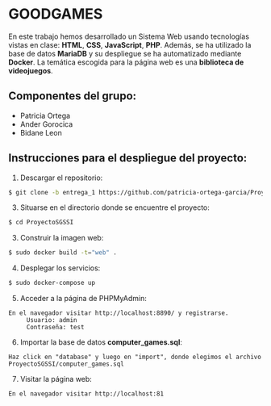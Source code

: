 # GOODGAMES

En este trabajo hemos desarrollado un Sistema Web usando tecnologías vistas en clase: **HTML**, **CSS**, **JavaScript**, **PHP**. 
Además, se ha utilizado la base de datos **MariaDB** y su despliegue se ha automatizado mediante **Docker**.
La temática escogida para la página web es una **biblioteca de videojuegos**. 

## Componentes del grupo:

- Patricia Ortega
- Ander Gorocica
- Bidane Leon


## Instrucciones para el despliegue del proyecto:
1. Descargar el repositorio:
```sh
$ git clone -b entrega_1 https://github.com/patricia-ortega-garcia/ProyectoSGSSI.git
```
3. Situarse en el directorio donde se encuentre el proyecto:
```sh
$ cd ProyectoSGSSI
```
3. Construir la imagen web:
```sh
$ sudo docker build -t="web" .
```
4. Desplegar los servicios:
```sh
$ sudo docker-compose up
```
5. Acceder a la página de PHPMyAdmin:
```
En el navegador visitar http://localhost:8890/ y registrarse.
     Usuario: admin
     Contraseña: test
```
6. Importar la base de datos **computer_games.sql**:
```
Haz click en "database" y luego en "import", donde elegimos el archivo ProyectoSGSSI/computer_games.sql
```
7. Visitar la página web:
```
En el navegador visitar http://localhost:81
```
